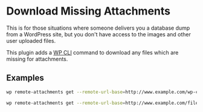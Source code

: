 # Download Missing Attachments

This is for those situations where someone delivers you a database dump 
from a WordPress site, but you don't have access to the images and other 
user uploaded files. 

This plugin adds a [WP CLI](http://wp-cli.org/) command to download any 
files which are missing for attachments.

## Examples

```bash
wp remote-attachments get --remote-url-base=http://www.example.com/wp-content/uploads/ --generate-thumbs
```

```bash
wp remote-attachments get --remote-url-base=http://www.example.com/files/
```
